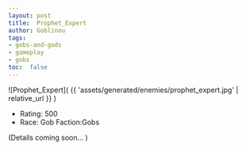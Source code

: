 ```yaml
---
layout: post
title:  Prophet_Expert
author: Goblinou
tags:
- gobs-and-gods
- gameplay
- gobs
toc:  false
---
```


![Prophet_Expert]( {{ 'assets/generated/enemies/prophet_expert.jpg' | relative_url }} )
- Rating: 500
- Race: Gob  Faction:Gobs

(Details coming soon... )